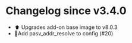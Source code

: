 # Changelog since v3.4.0
- ⬆ Upgrades add-on base image to v8.0.3 
- 🔨Add pasv_addr_resolve to config (#20) 
